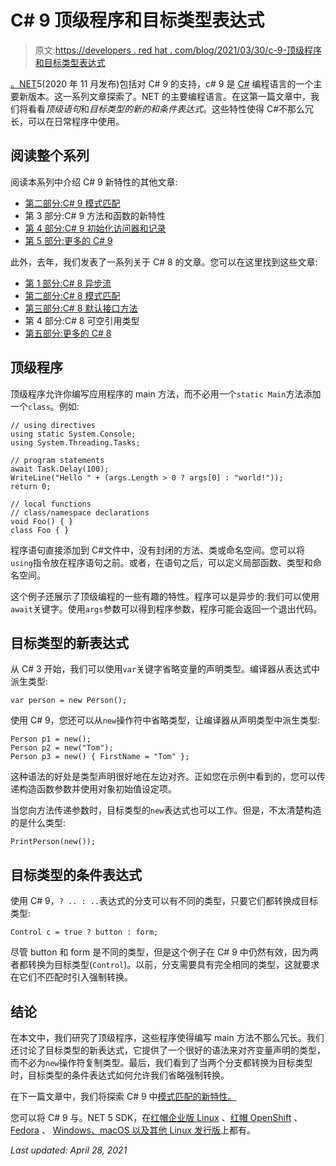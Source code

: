 # C# 9 顶级程序和目标类型表达式

> 原文:[https://developers . red hat . com/blog/2021/03/30/c-9-顶级程序和目标类型表达式](https://developers.redhat.com/blog/2021/03/30/c-9-top-level-programs-and-target-typed-expressions)

[。NET](/topics/dotnet)5(2020 年 11 月发布)包括对 C# 9 的支持，c# 9 是 [C#](/topics/c) 编程语言的一个主要新版本。这一系列文章探索了。NET 的主要编程语言。在这第一篇文章中，我们将看看*顶级语句*和*目标类型的新的和条件表达式*。这些特性使得 C#不那么冗长，可以在日常程序中使用。

## 阅读整个系列

阅读本系列中介绍 C# 9 新特性的其他文章:

*   [第二部分:C# 9 模式匹配](/blog/2021/04/06/c-9-pattern-matching/)
*   第 3 部分:C# 9 方法和函数的新特性
*   [第 4 部分:C# 9 初始化访问器和记录](/blog/2021/04/20/c-9-init-accessors-and-records/)
*   [第 5 部分:更多的 C# 9](/blog/2021/04/27/some-more-c-9/)

此外，去年，我们发表了一系列关于 C# 8 的文章。您可以在这里找到这些文章:

*   [第 1 部分:C# 8 异步流](/blog/2020/02/24/c-8-asynchronous-streams/)
*   [第二部分:C# 8 模式匹配](/blog/2020/02/27/c-8-pattern-matching/)
*   [第三部分:C# 8 默认接口方法](/blog/2020/03/03/c-8-default-interface-methods/)
*   第 4 部分:C# 8 可空引用类型
*   [第五部分:更多的 C# 8](/blog/2020/03/11/some-more-c-8/)

## 顶级程序

顶级程序允许你编写应用程序的 main 方法，而不必用一个`static Main`方法添加一个`class`。例如:

```
// using directives
using static System.Console;
using System.Threading.Tasks;

// program statements
await Task.Delay(100);
WriteLine("Hello " + (args.Length > 0 ? args[0] : "world!"));
return 0;

// local functions 
// class/namespace declarations
void Foo() { }
class Foo { }

```

程序语句直接添加到 C#文件中，没有封闭的方法、类或命名空间。您可以将`using`指令放在程序语句之前。或者，在语句之后，可以定义局部函数、类型和命名空间。

这个例子还展示了顶级编程的一些有趣的特性。程序可以是异步的:我们可以使用`await`关键字。使用`args`参数可以得到程序参数，程序可能会返回一个退出代码。

## 目标类型的新表达式

从 C# 3 开始，我们可以使用`var`关键字省略变量的声明类型。编译器从表达式中派生类型:

```
var person = new Person();

```

使用 C# 9，您还可以从`new`操作符中省略类型，让编译器从声明类型中派生类型:

```
Person p1 = new();
Person p2 = new("Tom");
Person p3 = new() { FirstName = "Tom" };

```

这种语法的好处是类型声明很好地在左边对齐。正如您在示例中看到的，您可以传递构造函数参数并使用对象初始值设定项。

当您向方法传递参数时，目标类型的`new`表达式也可以工作。但是，不太清楚构造的是什么类型:

```
PrintPerson(new());

```

## 目标类型的条件表达式

使用 C# 9，`? .. : ..`表达式的分支可以有不同的类型，只要它们都转换成目标类型:

```
Control c = true ? button : form;

```

尽管 button 和 form 是不同的类型，但是这个例子在 C# 9 中仍然有效，因为两者都转换为目标类型(`Control`)。以前，分支需要具有完全相同的类型，这就要求在它们不匹配时引入强制转换。

## 结论

在本文中，我们研究了顶级程序，这些程序使得编写 main 方法不那么冗长。我们还讨论了目标类型的新表达式，它提供了一个很好的语法来对齐变量声明的类型，而不必为`new`操作符复制类型。最后，我们看到了当两个分支都转换为目标类型时，目标类型的条件表达式如何允许我们省略强制转换。

在下一篇文章中，我们将探索 C# 9 中[模式匹配的新特性。](https://developers.redhat.com/blog/2021/04/06/c-9-pattern-matching/)

您可以将 C# 9 与。NET 5 SDK，在[红帽企业版 Linux](/products/rhel/overview) 、[红帽 OpenShift](/products/openshift/overview) 、 [Fedora](http://fedoraloves.net/) 、 [Windows、macOS 以及其他 Linux 发行版](https://dotnet.microsoft.com/download)上都有。

*Last updated: April 28, 2021*